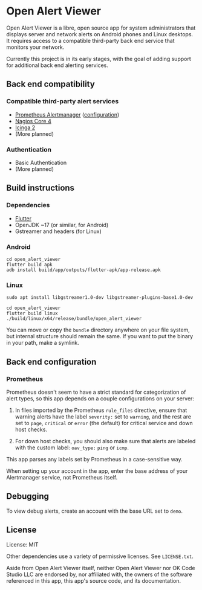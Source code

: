# Open Alert Viewer

Open Alert Viewer is a libre, open source app for system administrators that
displays server and network alerts on Android phones and Linux desktops. It
requires access to a compatible third-party back end service that monitors your
network.

Currently this project is in its early stages, with the goal of adding
support for additional back end alerting services.

## Back end compatibility

### Compatible third-party alert services

* [Prometheus Alertmanager](https://prometheus.io/docs/alerting/latest/alertmanager/)
  ([configuration](#prometheus))
* [Nagios Core 4](https://www.nagios.org/projects/nagios-core/)
* [Icinga 2](https://icinga.com/)
* (More planned)

### Authentication

* Basic Authentication
* (More planned)

## Build instructions

### Dependencies

* [Flutter](https://docs.flutter.dev/get-started/install)
* OpenJDK ~17 (or similar, for Android)
* Gstreamer and headers (for Linux)

### Android

```
cd open_alert_viewer
flutter build apk
adb install build/app/outputs/flutter-apk/app-release.apk
```

### Linux

```
sudo apt install libgstreamer1.0-dev libgstreamer-plugins-base1.0-dev

cd open_alert_viewer
flutter build linux
./build/linux/x64/release/bundle/open_alert_viewer
```

You can move or copy the `bundle` directory anywhere on your file system, but
internal structure should remain the same. If you want to put the binary in
your path, make a symlink.

## Back end configuration

### Prometheus

Prometheus doesn't seem to have a strict standard for categorization of alert
types, so this app depends on a couple configurations on your server:

1. In files imported by the Prometheus `rule_files` directive, ensure that
   warning alerts have the label `severity:` set to `warning`, and the rest are
   set to `page`, `critical` or `error` (the default) for critical service and
   down host checks.

1. For down host checks, you should also make sure that alerts are labeled with
   the custom label: `oav_type:` `ping` or `icmp`.

This app parses any labels set by Prometheus in a case-sensitive way.

When setting up your account in the app, enter the base address of your
Alertmanager service, not Prometheus itself.

## Debugging

To view debug alerts, create an account with the base URL set to `demo`.

## License

License: MIT

Other dependencies use a variety of permissive licenses. See `LICENSE.txt`.

Aside from Open Alert Viewer itself, neither Open Alert Viewer nor OK Code
Studio LLC are endorsed by, nor affiliated with, the owners of the software
referenced in this app, this app's source code, and its documentation.

